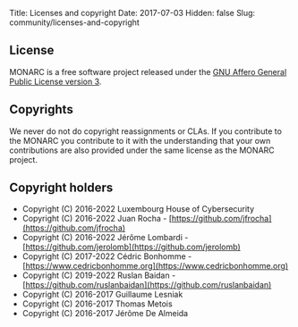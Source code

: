 Title: Licenses and copyright
Date: 2017-07-03
Hidden: false
Slug: community/licenses-and-copyright

## License

MONARC is a free software project released under the
[GNU Affero General Public License version 3](https://www.gnu.org/licenses/agpl-3.0.html).

## Copyrights

We never do not do copyright reassignments or CLAs. If you contribute to the
MONARC you contribute to it with the understanding that your own contributions
are also provided under the same license as the MONARC project.

## Copyright holders

- Copyright (C) 2016-2022 Luxembourg House of Cybersecurity
- Copyright (C) 2016-2022 Juan Rocha - [https://github.com/jfrocha](https://github.com/jfrocha)
- Copyright (C) 2016-2022 Jérôme Lombardi - [https://github.com/jerolomb](https://github.com/jerolomb)
- Copyright (C) 2017-2022 Cédric Bonhomme - [https://www.cedricbonhomme.org](https://www.cedricbonhomme.org)
- Copyright (C) 2019-2022 Ruslan Baidan - [https://github.com/ruslanbaidan](https://github.com/ruslanbaidan)
- Copyright (C) 2016-2017 Guillaume Lesniak
- Copyright (C) 2016-2017 Thomas Metois
- Copyright (C) 2016-2017 Jérôme De Almeida
